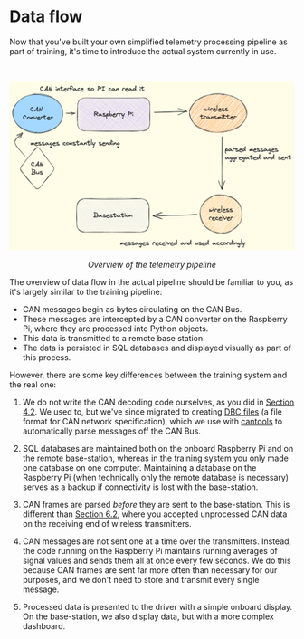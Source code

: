 # Data flow

Now that you've built your own simplified telemetry processing pipeline
as part of training, it's time to introduce the actual system currently
in use.

<br/>

![Overview of the telemetry pipeline](../images/data-flow.png)
<div style="text-align: center"><i>Overview of the telemetry pipeline</i></div>

The overview of data flow in the actual pipeline should be familiar to
you, as it's largely similar to the training pipeline:

* CAN messages begin as bytes circulating on the CAN Bus.
* These messages are intercepted by a CAN converter on the Raspberry Pi,
where they are processed into Python objects.
* This data is transmitted to a remote base station.
* The data is persisted in SQL databases and displayed visually as part
of this process.

However, there are some key differences between the training system and
the real one:

1. We do not write the CAN decoding code ourselves, as you did in
[Section 4.2](../pipeline/step-2/exercise.md). We used to, but we've
since migrated to creating [DBC files](../pdfs/DBC_File_Format_Documentation.pdf)
(a file format for CAN network specification), which we use with
[cantools](https://cantools.readthedocs.io/en/latest/) to automatically
parse messages off the CAN Bus.

2. SQL databases are maintained both on the onboard Raspberry Pi and on
the remote base-station, whereas in the training system you only made
one database on one computer. Maintaining a database on the Raspberry Pi
(when technically only the remote database is necessary) serves as a
backup if connectivity is lost with the base-station.

3. CAN frames are parsed *before* they are sent to the base-station. This
is different than [Section 6.2](../pipeline/step-4/exercise.md), where you
accepted unprocessed CAN data on the receiving end of wireless transmitters.

4. CAN messages are not sent one at a time over the transmitters. Instead,
the code running on the Raspberry Pi maintains running averages of signal
values and sends them all at once every few seconds. We do this because
CAN frames are sent far more often than necessary for our purposes, and
we don't need to store and transmit every single message.
5. Processed data is presented to the driver with a simple onboard display.
On the base-station, we also display data, but with a more complex dashboard.
